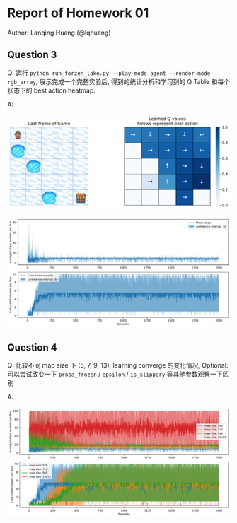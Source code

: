# Report of Homework 01

Author: Lanqing Huang (@lqhuang)

## Question 3

Q: 运行 `python run_forzen_lake.py --play-mode agent --render-mode rgb_array`, 展示完成一个完整实验后, 得到的统计分析和学习到的 Q Table 和每个状态下的 best action heatmap.

A:

![](./frozenlake_q_values_5x5.svg)

![](./frozenlake_steps_and_rewards.svg)

## Question 4

Q: 比较不同 map size 下 (5, 7, 9, 13), learning converge 的变化情况, Optional: 可以尝试改变一下 `proba_frozen` / `epsilon` / `is_slippery` 等其他参数观察一下区别

A:

![](./frozenlake_steps_and_rewards_different_map_sizes.svg)
